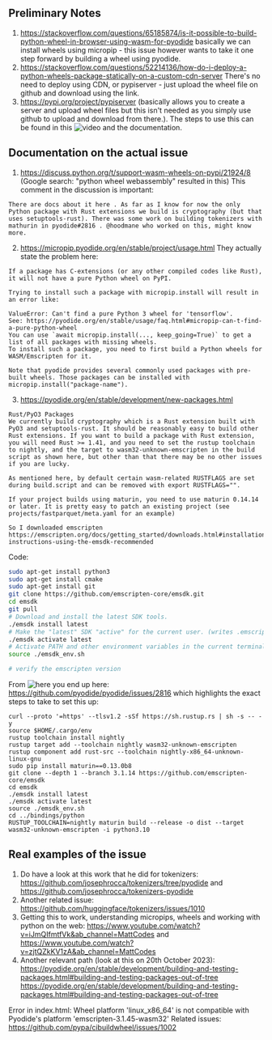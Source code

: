 ## Preliminary Notes
1. https://stackoverflow.com/questions/65185874/is-it-possible-to-build-python-wheel-in-browser-using-wasm-for-pyodide basically we can install wheels using micropip - this issue however wants to take it one step forward by building a wheel using pyodide.
2. https://stackoverflow.com/questions/52214136/how-do-i-deploy-a-python-wheels-package-statically-on-a-custom-cdn-server
There's no need to deploy using CDN, or pypiserver - just upload the wheel file on github and download using the link.
3. https://pypi.org/project/pypiserver (basically allows you to create a server and upload wheel files but this isn't needed as you simply use github to upload and download from there.). The steps to use this can be found in this ![video](https://www.youtube.com/watch?v=UCY12pGM4oM&ab_channel=AustinTechLive) and the documentation.

## Documentation on the actual issue
1. https://discuss.python.org/t/support-wasm-wheels-on-pypi/21924/8 (Google search: "python wheel webassembly" resulted in this)
This comment in the discussion is important:
```
There are docs about it here . As far as I know for now the only Python package with Rust extensions we build is cryptography (but that uses setuptools-rust). There was some work on building tokenizers with mathurin in pyodide#2816 . @hoodmane who worked on this, might know more.
```
2. https://micropip.pyodide.org/en/stable/project/usage.html
They actually state the problem here:
```
If a package has C-extensions (or any other compiled codes like Rust), it will not have a pure Python wheel on PyPI.

Trying to install such a package with micropip.install will result in an error like:

ValueError: Can't find a pure Python 3 wheel for 'tensorflow'.
See: https://pyodide.org/en/stable/usage/faq.html#micropip-can-t-find-a-pure-python-wheel
You can use `await micropip.install(..., keep_going=True)` to get a list of all packages with missing wheels.
To install such a package, you need to first build a Python wheels for WASM/Emscripten for it.

Note that pyodide provides several commonly used packages with pre-built wheels. Those packages can be installed with micropip.install("package-name").
```
3. https://pyodide.org/en/stable/development/new-packages.html
```
Rust/PyO3 Packages
We currently build cryptography which is a Rust extension built with PyO3 and setuptools-rust. It should be reasonably easy to build other Rust extensions. If you want to build a package with Rust extension, you will need Rust >= 1.41, and you need to set the rustup toolchain to nightly, and the target to wasm32-unknown-emscripten in the build script as shown here, but other than that there may be no other issues if you are lucky.

As mentioned here, by default certain wasm-related RUSTFLAGS are set during build.script and can be removed with export RUSTFLAGS="".

If your project builds using maturin, you need to use maturin 0.14.14 or later. It is pretty easy to patch an existing project (see projects/fastparquet/meta.yaml for an example)

So I downloaded emscripten
https://emscripten.org/docs/getting_started/downloads.html#installation-instructions-using-the-emsdk-recommended
```

Code:

```bash
sudo apt-get install python3
sudo apt-get install cmake
sudo apt-get install git
git clone https://github.com/emscripten-core/emsdk.git
cd emsdk
git pull
# Download and install the latest SDK tools.
./emsdk install latest
# Make the "latest" SDK "active" for the current user. (writes .emscripten file)
./emsdk activate latest
# Activate PATH and other environment variables in the current terminal
source ./emsdk_env.sh

# verify the emscripten version
```

From ![here](https://discuss.python.org/t/support-wasm-wheels-on-pypi/21924/8) you end up here: https://github.com/pyodide/pyodide/issues/2816 which highlights the exact steps to take to set this up:
```
curl --proto '=https' --tlsv1.2 -sSf https://sh.rustup.rs | sh -s -- -y
source $HOME/.cargo/env
rustup toolchain install nightly
rustup target add --toolchain nightly wasm32-unknown-emscripten
rustup component add rust-src --toolchain nightly-x86_64-unknown-linux-gnu
sudo pip install maturin==0.13.0b8
git clone --depth 1 --branch 3.1.14 https://github.com/emscripten-core/emsdk
cd emsdk
./emsdk install latest
./emsdk activate latest
source ./emsdk_env.sh
cd ../bindings/python
RUSTUP_TOOLCHAIN=nightly maturin build --release -o dist --target wasm32-unknown-emscripten -i python3.10
```

## Real examples of the issue
1. Do have a look at this work that he did for tokenizers: https://github.com/josephrocca/tokenizers/tree/pyodide and https://github.com/josephrocca/tokenizers-pyodide
2. Another related issue: https://github.com/huggingface/tokenizers/issues/1010
3. Getting this to work, understanding micropips, wheels and working with python on the web: https://www.youtube.com/watch?v=iJmQIfmtfVk&ab_channel=MattCodes and https://www.youtube.com/watch?v=zjtQZkKV1zA&ab_channel=MattCodes
4. Another relevant path (look at this on 20th October 2023):
https://pyodide.org/en/stable/development/building-and-testing-packages.html#building-and-testing-packages-out-of-tree
https://pyodide.org/en/stable/development/building-and-testing-packages.html#building-and-testing-packages-out-of-tree

Error in index.html: Wheel platform 'linux_x86_64' is not compatible with Pyodide's platform 'emscripten-3.1.45-wasm32'
Related issues: https://github.com/pypa/cibuildwheel/issues/1002

